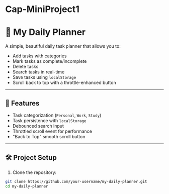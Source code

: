 # Cap-MiniProject1

# 📝 My Daily Planner

A simple, beautiful daily task planner that allows you to:
- Add tasks with categories
- Mark tasks as complete/incomplete
- Delete tasks
- Search tasks in real-time
- Save tasks using `localStorage`
- Scroll back to top with a throttle-enhanced button

---

## 🚀 Features

- Task categorization (`Personal`, `Work`, `Study`)
- Task persistence with `localStorage`
- Debounced search input
- Throttled scroll event for performance
- "Back to Top" smooth scroll button

---

## 🛠️ Project Setup

1. Clone the repository:

```bash
git clone https://github.com/your-username/my-daily-planner.git
cd my-daily-planner
